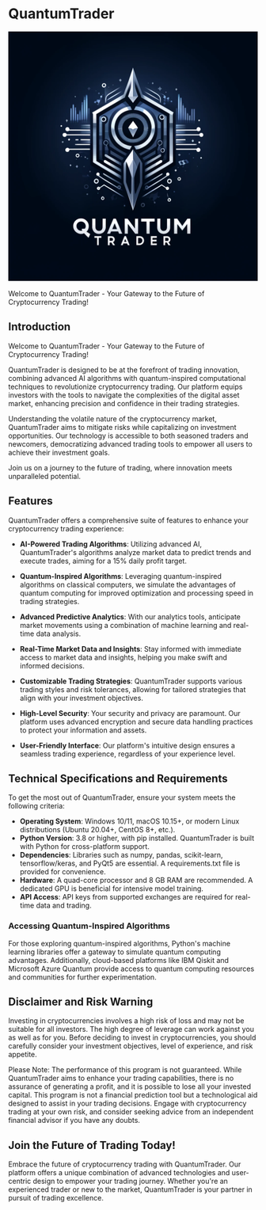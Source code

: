 # QuantumTrader

![QuantumTrader Logo](quantumtrader_logo.png)

Welcome to QuantumTrader - Your Gateway to the Future of Cryptocurrency Trading!

## Introduction

Welcome to QuantumTrader - Your Gateway to the Future of Cryptocurrency Trading!

QuantumTrader is designed to be at the forefront of trading innovation, combining advanced AI algorithms with quantum-inspired computational techniques to revolutionize cryptocurrency trading. Our platform equips investors with the tools to navigate the complexities of the digital asset market, enhancing precision and confidence in their trading strategies.

Understanding the volatile nature of the cryptocurrency market, QuantumTrader aims to mitigate risks while capitalizing on investment opportunities. Our technology is accessible to both seasoned traders and newcomers, democratizing advanced trading tools to empower all users to achieve their investment goals.

Join us on a journey to the future of trading, where innovation meets unparalleled potential.

## Features

QuantumTrader offers a comprehensive suite of features to enhance your cryptocurrency trading experience:

- **AI-Powered Trading Algorithms**: Utilizing advanced AI, QuantumTrader's algorithms analyze market data to predict trends and execute trades, aiming for a 15% daily profit target.

- **Quantum-Inspired Algorithms**: Leveraging quantum-inspired algorithms on classical computers, we simulate the advantages of quantum computing for improved optimization and processing speed in trading strategies.

- **Advanced Predictive Analytics**: With our analytics tools, anticipate market movements using a combination of machine learning and real-time data analysis.

- **Real-Time Market Data and Insights**: Stay informed with immediate access to market data and insights, helping you make swift and informed decisions.

- **Customizable Trading Strategies**: QuantumTrader supports various trading styles and risk tolerances, allowing for tailored strategies that align with your investment objectives.

- **High-Level Security**: Your security and privacy are paramount. Our platform uses advanced encryption and secure data handling practices to protect your information and assets.

- **User-Friendly Interface**: Our platform's intuitive design ensures a seamless trading experience, regardless of your experience level.

## Technical Specifications and Requirements

To get the most out of QuantumTrader, ensure your system meets the following criteria:

- **Operating System**: Windows 10/11, macOS 10.15+, or modern Linux distributions (Ubuntu 20.04+, CentOS 8+, etc.).
- **Python Version**: 3.8 or higher, with pip installed. QuantumTrader is built with Python for cross-platform support.
- **Dependencies**: Libraries such as numpy, pandas, scikit-learn, tensorflow/keras, and PyQt5 are essential. A requirements.txt file is provided for convenience.
- **Hardware**: A quad-core processor and 8 GB RAM are recommended. A dedicated GPU is beneficial for intensive model training.
- **API Access**: API keys from supported exchanges are required for real-time data and trading.

### Accessing Quantum-Inspired Algorithms

For those exploring quantum-inspired algorithms, Python's machine learning libraries offer a gateway to simulate quantum computing advantages. Additionally, cloud-based platforms like IBM Qiskit and Microsoft Azure Quantum provide access to quantum computing resources and communities for further experimentation.

## Disclaimer and Risk Warning

Investing in cryptocurrencies involves a high risk of loss and may not be suitable for all investors. The high degree of leverage can work against you as well as for you. Before deciding to invest in cryptocurrencies, you should carefully consider your investment objectives, level of experience, and risk appetite.

Please Note: The performance of this program is not guaranteed. While QuantumTrader aims to enhance your trading capabilities, there is no assurance of generating a profit, and it is possible to lose all your invested capital. This program is not a financial prediction tool but a technological aid designed to assist in your trading decisions. Engage with cryptocurrency trading at your own risk, and consider seeking advice from an independent financial advisor if you have any doubts.


## Join the Future of Trading Today!

Embrace the future of cryptocurrency trading with QuantumTrader. Our platform offers a unique combination of advanced technologies and user-centric design to empower your trading journey. Whether you're an experienced trader or new to the market, QuantumTrader is your partner in pursuit of trading excellence.
